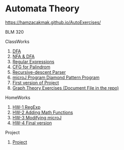 # Automata Theory
https://hamzacakmak.github.io/AutoExercises/

BLM 320

ClassWorks
1. [DFA](https://hamzacakmak.github.io/AutoExercises/CW1/CW1.html)
2. [NFA & DFA](https://hamzacakmak.github.io/AutoExercises/CW2/CW2.html)
3. [Regular Expressions](https://hamzacakmak.github.io/AutoExercises/CW3/RegExp.html)
4. [CFG for Palindrom](https://hamzacakmak.github.io/AutoExercises/CW4/CW4.html)
5. [Recursive-descent Parser](https://hamzacakmak.github.io/AutoExercises/CW5/Expression.html)
6. [microJ Program Diamond Pattern Program](https://hamzacakmak.github.io/AutoExercises/CW7/microJ3.html)
7. [First version of Project](https://hamzacakmak.github.io/AutoExercises/CW9/CFG.html)
8. [Graph Theory Exercises (Document File in the repo)](https://hamzacakmak.github.io/AutoExercises/CW10/CW10.png)

HomeWorks
1. [HW-1 RegExp](https://hamzacakmak.github.io/AutoExercises/HW1/HW1.html)
2. [HW-2 Adding Math Functions](https://hamzacakmak.github.io/AutoExercises/HW2/Expression.html)
3. [HW-3 Modifying microJ](https://hamzacakmak.github.io/AutoExercises/HW3/microJ1.html)
4. [HW-4 Final version](https://hamzacakmak.github.io/AutoExercises/HW4/CFG.html)

Project

1. [Project](https://hamzacakmak.github.io/AutoExercises/Project/CFG.html)
